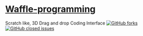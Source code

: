 # [Waffle-programming](https://scratch.mit.edu/studios/4438380/comments/)

Scratch like, 3D Drag and drop Coding Interface
[![GitHub forks](https://img.shields.io/github/forks/badges/shields.svg?style=social&label=Fork&style=for-the-badge)]()
[![GitHub closed issues](https://img.shields.io/github/issues-closed/badges/shields.svg)]()

